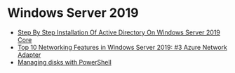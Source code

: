 # Windows Server 2019

- [Step By Step Installation Of Active Directory On Windows Server 2019 Core](https://www.c-sharpcorner.com/article/step-by-step-installation-of-active-directory-on-windows-server-2019-core/)
- [Top 10 Networking Features in Windows Server 2019: #3 Azure Network Adapter](https://blogs.technet.microsoft.com/networking/2018/09/05/azurenetworkadapter/)
- [Managing disks with PowerShell](https://4sysops.com/archives/managing-disks-with-powershell)
